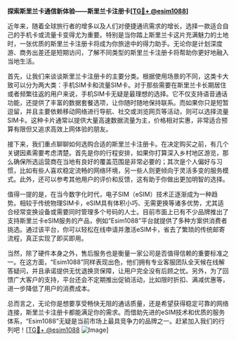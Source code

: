 **探索斯里兰卡通信新体验——斯里兰卡注册卡[[TG💪+ @esim1088](https://t.me/s/esim1088)]**

近年来，随着全球旅行者的增多以及人们对便捷通讯需求的增长，选择一款适合自己的手机卡或流量卡变得尤为重要。特别是当你踏上斯里兰卡这片充满魅力的土地时，一张优质的斯里兰卡注册卡将成为你旅途中的得力助手。无论你是计划深度游、商务出差还是短期访问，了解不同类型的斯里兰卡注册卡将帮助你更好地融入当地生活。

首先，让我们来谈谈斯里兰卡注册卡的主要分类。根据使用场景的不同，这类卡大致可以分为两大类：手机SIM卡和流量SIM卡。对于那些需要在斯里兰卡长期居住或者频繁往返的用户来说，手机SIM卡无疑是最理想的选择。它不仅支持语音通话功能，还提供了丰富的数据套餐选项，让你随时随地保持联系。而如果你只是短暂逗留，并且主要依赖移动网络进行导航、社交或浏览网页等活动，则可以选择流量SIM卡。这种卡片通常以提供大量高速数据流量为主，价格相对实惠，非常适合预算有限但又追求高效上网体验的朋友。

接下来，我们重点聊聊如何选购合适的斯里兰卡注册卡。在决定购买之前，有几个关键因素需要考虑清楚。首先是你的行程安排，如果你打算深入乡村地区游览，那么确保所选运营商在当地有良好的覆盖范围是非常必要的；其次是个人偏好与习惯，比如有些人喜欢稳定流畅的网络环境，另一些人则更倾向于灵活多变的服务模式。此外，还可以参考其他用户的评价和反馈，这有助于你做出更加明智的选择。

值得一提的是，在当今数字化时代，电子SIM（eSIM）技术正逐渐成为一种趋势。相较于传统物理SIM卡，eSIM具有体积小巧、无需更换等诸多优势，尤其适合经常变换设备或需要同时管理多个号码的人士。目前市面上已有不少品牌推出了支持斯里兰卡eSIM服务的产品，例如“Esim1088”平台就提供了多种方案供消费者挑选。通过该平台，你可以轻松在线申请并激活eSIM卡，省去了繁琐的传统邮寄流程，真正实现了即买即用。

当然，除了硬件本身之外，售后服务也是衡量一家公司是否值得信赖的重要标准之一。在这方面，“Esim1088”同样表现出色，他们拥有专业客服团队全天候在线解答疑问，并且承诺提供无忧退换货保障，让用户完全没有后顾之忧。另外，为了回馈广大客户的支持，平台还会不定期推出促销活动，比如限时折扣、满减优惠等，进一步降低了用户的消费成本。

总而言之，无论你是想要享受畅快无阻的通话质量，还是希望获得稳定可靠的网络连接，斯里兰卡注册卡都能满足你的需求。而借助先进的eSIM技术和优质的服务体系，“Esim1088”无疑是当前市场上最具竞争力的品牌之一。赶紧加入我们的行列吧！[[TG💪+ @esim1088](https://t.me/s/esim1088) ![Image](https://i.postimg.cc/4NQfJmqS/Snipaste-2025-05-13-00-14-12.png)]